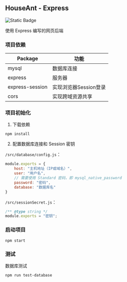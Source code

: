 ## HouseAnt - Express

![Static Badge](https://img.shields.io/badge/status-developing-red)

使用 Express 编写的网页后端

### 项目依赖

| Package         | 功能             |
|-----------------|----------------|
| mysql           | 数据库连接          |
| express         | 服务器            |
| express-session | 实现浏览器Session登录 |
| cors            | 实现跨域资源共享       |


### 项目初始化

1. 下载依赖

```shell
npm install
```

2. 配置数据库连接和 Session 密钥

`/src/database/config.js`：
```javascript
module.exports = {
    host: "主机地址（IP或域名）",
    user: "用户名",
    // 需要使用 Standard 密码，即 mysql_native_password
    password: "密码", 
    database: "数据库名"
}
```

`/src/sessionSecret.js`：
```javascript
/** @type string */
module.exports = "密钥";
```

### 启动项目
```shell
npm start
```

### 测试
数据库测试
```shell
npm run test-database
```
